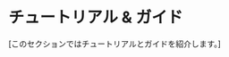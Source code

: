<!-- 
# Tutorials &amp; Guides
 -->
# チュートリアル &amp; ガイド

<!-- 
\[Introduction to the tutorials and guides section.\]
 -->
\[このセクションではチュートリアルとガイドを紹介します。\]
